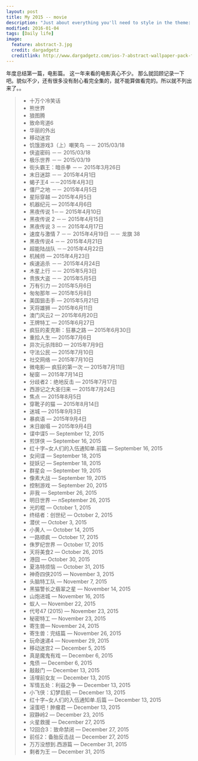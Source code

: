 ```yaml
---
layout: post
title: My 2015 -- movie
description: "Just about everything you'll need to style in the theme: headings, paragraphs, blockquotes, tables, code blocks, and more."
modified: 2016-01-04
tags: [Daily life]
image:
  feature: abstract-3.jpg
  credit: dargadgetz
  creditlink: http://www.dargadgetz.com/ios-7-abstract-wallpaper-pack-for-iphone-5-and-ipod-touch-retina/
---
```

年度总结第一篇，电影篇。 这一年来看的电影真心不少。 那么就回顾记录一下吧。貌似不少，还有很多没有耐心看完全集的，就不能算做看完的。所以就不列出来了。。 
>* 十万个冷笑话
>* 熊世界
>* 狼图腾
>* 致命弯道6
>* 华丽的外出
>* 移动迷宫
>* 饥饿游戏3（上）嘲笑鸟  －－ 2015/03/18
>* 侠盗密码     －－ 2015/03/18
>* 极乐世界     －－ 2015/03/19
>* 街头霸王：暗杀拳 －－ 2015年3月26日
>* 末日迷踪     －－ 2015年4月1日
>* 蝎子王4 －－2015年4月3日
>* 僵尸之地   －－ 2015年4月5日
>* 星际穿越 — 2015年4月5日
>* 机器纪元 — 2015年4月6日
>* 黑夜传说 1－－ 2015年4月10日
>* 黑夜传说 2 －－ 2015年4月15日
>* 黑夜传说 3 －－ 2015年4月17日
>* 速度与激情 7 －－ 2015年4月19日 －－ 龙旗 38
>* 黑夜传说4 －－ 2015年4月21日
>* 超能陆战队 －－2015年4月22日
>* 机械师 — 2015年4月23日
>* 疾速追杀   －－ 2015年4月24日
>* 木星上行   －－ 2015年5月3日
>* 贵族大盗 －－ 2015年5月5日
>* 万有引力 — 2015年5月6日
>* 匆匆那年 — 2015年5月8日
>* 美国狙击手 — 2015年5月21日
>* 天将雄狮 — 2015年6月11日
>* 澳门风云2 — 2015年6月20日
>* 王牌特工 — 2015年6月27日
>* 疯狂的麦克斯：狂暴之路 — 2015年6月30日
>* 重拾人生 — 2015年7月6日
>* 异次元杀阵BD — 2015年7月9日
>* 守法公民 — 2015年7月10日
>* 社交网络 — 2015年7月10日
>* 微电影— 疯狂的第一次 — 2015年7月11日
>* 秘窗 —  2015年7月14日
>* 分歧者2：绝地反击  — 2015年7月17日
>* 西游记之大圣归来 — 2015年7月24日
>* 焦点 — 2015年8月5日
>* 穿靴子的猫 — 2015年8月14日
>* 迷城 — 2015年9月3日
>* 暴疯语 — 2015年9月4日
>* 末日崩塌 — 2015年9月4日
>* 谍中谍5 — September 12, 2015
>* 煎饼侠 — September 16, 2015
>* 红十字~女人们的入伍通知单.前篇 — September 16, 2015
>* 女间谍 — September 18, 2015
>* 捉妖记 — September 18, 2015
>* 群星会 — September 19, 2015
>* 像素大战 — September 19, 2015
>* 控制游戏 — September 20, 2015
>* 非我 — September 26, 2015
>* 明日世界 — nSeptember 26, 2015
>* 光的棍 — October 1, 2015
>* 终结者：创世纪 — October 2, 2015
>* 潜伏 — October 3, 2015
>* 小黄人 — October 14, 2015
>* 一路顺疯 — October 17, 2015
>* 侏罗纪世界 — October 17, 2015
>* 天将美食2 — October 26, 2015
>* 港囧 — October 30, 2015
>* 夏洛特烦恼 — October 31, 2015
>* 神奇四侠2015 — November 3, 2015
>* 头脑特工队 — November 7, 2015
>* 黑猫警长之翡翠之星 — November 14, 2015
>* 山炮进城 — November 16, 2015
>* 蚁人 — November 22, 2015
>* 代号47 (2015) — November 23, 2015
>* 秘密特工 — November 23, 2015
>* 寄生兽— November 24, 2015
>* 寄生兽：完结篇 — November 26, 2015
>* 玩命速递4 — November 29, 2015
>* 移动迷宫2 — December 5, 2015
>* 真是魔鬼有戏 — December 6, 2015
>* 鬼债 — December 6, 2015
>* 敲敲门 — December 13, 2015
>* 活埋前女友 — December 13, 2015
>* 军情五处：利益之争 — December 13, 2015
>* 小飞侠：幻梦启航 — December 13, 2015
>* 红十字~女人们的入伍通知单.后篇 — December 13, 2015
>* 滚蛋吧！肿瘤君 — December 13, 2015
>* 寂静岭2 — December 23, 2015
>* 火星救援 — December 27, 2015
>* 12回合3：致命禁闭 — December 27, 2015
>* 前任2：备胎反击战 — December 27, 2015
>* 万万没想到.西游篇 — December 31, 2015
>* 剩者为王 — December 31, 2015

